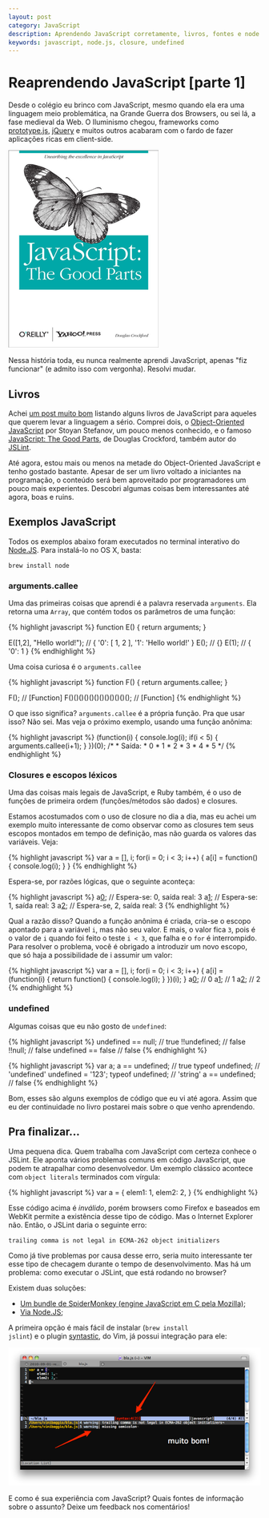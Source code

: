 ```yaml
---
layout: post
category: JavaScript
description: Aprendendo JavaScript corretamente, livros, fontes e node.js
keywords: javascript, node.js, closure, undefined
---
```


# Reaprendendo JavaScript [parte 1]

Desde o colégio eu brinco com JavaScript, mesmo quando ela era uma linguagem meio
problemática, na Grande Guerra dos Browsers, ou sei lá, a fase medieval da Web.
O Iluminismo chegou, frameworks como
[prototype.js](http://www.prototypejs.org/), [jQuery](http://jquery.com/) e
muitos outros acabaram com o fardo de fazer aplicações ricas em client-side.

![JavaScript](/images/posts/reaprendendo-javascript/javascript_logo.png)

Nessa história toda, eu nunca realmente aprendi JavaScript, apenas "fiz funcionar" 
(e admito isso com vergonha). Resolvi mudar.

## Livros

Achei [um post muito bom](http://www.devcurry.com/2010/07/5-javascript-books-worth-every-cent.html) 
listando alguns livros de JavaScript para aqueles que querem levar a linguagem a sério.
Comprei dois, o 
[Object-Oriented JavaScript](http://www.amazon.com/Object-Oriented-JavaScript-high-quality-applications-libraries/dp/1847194141/ref=sr_1_1?s=books&ie=UTF8&qid=1283385235&sr=1-1) por Stoyan Stefanov, um pouco menos conhecido, e o famoso 
[JavaScript: The Good Parts](http://www.amazon.com/JavaScript-Good-Parts-Douglas-Crockford/dp/0596517742/ref=pd_sim_b_2),
de Douglas Crockford, também autor do [JSLint](http://www.jslint.com/).

Até agora, estou mais ou menos na metade do Object-Oriented JavaScript e tenho
gostado bastante. Apesar de ser um livro voltado a iniciantes na programação,
o conteúdo será bem aproveitado por programadores um pouco mais experientes.
Descobri algumas coisas bem interessantes até agora, boas e ruins.


## Exemplos JavaScript

Todos os exemplos abaixo foram executados no terminal interativo do
[Node.JS](http://www.nodejs.org).
Para instalá-lo no OS X, basta:

    brew install node

### arguments.callee

Uma das primeiras coisas que aprendi é a palavra reservada
<code>arguments</code>. Ela retorna uma <code>Array</code>, que contém todos os
parâmetros de uma função:

{% highlight javascript %}
function E() {
    return arguments;
}

E([1,2], "Hello world!"); // { '0': [ 1, 2 ], '1': 'Hello world!' }
E();                      // {}
E(1);                     // { '0': 1 }
{% endhighlight %}

Uma coisa curiosa é o <code>arguments.callee</code>

{% highlight javascript %}
function F() {
    return arguments.callee;
}

F(); // [Function]
F()()()()()()()()()()()(); // [Function]
{% endhighlight %}

O que isso significa? <code>arguments.callee</code> é a própria função. Pra que
usar isso? Não sei. Mas veja o próximo exemplo, usando uma função anônima:


{% highlight javascript %}
    (function(i) {
        console.log(i);
        if(i < 5) {
            arguments.callee(i+1);
        }
    })(0);
    /*
     * Saída:
     * 0
     * 1
     * 2
     * 3
     * 4
     * 5
     */
{% endhighlight %}

### Closures e escopos léxicos

Uma das coisas mais legais de JavaScript, e Ruby também, é o uso de funções de
primeira ordem (funções/métodos são dados) e closures. 

Estamos acostumados com o uso de closure no dia a dia, mas eu achei um exemplo
muito interessante de como observar como as closures tem seus escopos montados
em tempo de definição, mas não guarda os valores das variáveis. Veja:

{% highlight javascript %}
var a = [], i;
for(i = 0; i < 3; i++) {
    a[i] = function() {
        console.log(i);
    }
}
{% endhighlight %}

Espera-se, por razões lógicas, que o seguinte aconteça:

{% highlight javascript %}
a[0]();  // Espera-se: 0, saída real: 3
a[1]();  // Espera-se: 1, saída real: 3
a[2]();  // Espera-se, 2, saída real: 3
{% endhighlight %}

Qual a razão disso? Quando a função anônima é criada, cria-se o escopo apontado
para a variável <code>i</code>, mas não seu valor. E mais, o valor fica
<code>3</code>, pois é o valor de <code>i</code> quando foi feito o teste
<code>i < 3</code>, que falha e o <code>for</code> é interrompido. Para resolver
o problema, você é obrigado a introduzir um novo escopo, que só haja a
possibilidade de i assumir um valor:

{% highlight javascript %}
var a = [], i;
for(i = 0; i < 3; i++) {
    a[i] = (function(i) {
        return function() {
          console.log(i);
        }
    })(i);
}
a[0]();  //  0
a[1]();  //  1
a[2]();  //  2
{% endhighlight %}


### undefined

Algumas coisas que eu não gosto de <code>undefined</code>:

{% highlight javascript %}
undefined == null;   // true
!!undefined;         // false
!!null;              // false
undefined == false   // false
{% endhighlight %}

{% highlight javascript %}
var a;
a == undefined;      // true
typeof undefined;    // 'undefined'
undefined = '123';
typeof undefined;    // 'string'
a == undefined;      // false
{% endhighlight %}

  
Bom, esses são alguns exemplos de código que eu vi até agora. Assim que eu der
continuidade no livro postarei mais sobre o que venho aprendendo.

## Pra finalizar...

Uma pequena dica. Quem trabalha com JavaScript com certeza conhece o JSLint. Ele
aponta vários problemas comuns em código JavaScript, que podem te atrapalhar
como desenvolvedor. Um exemplo clássico acontece com <code>object literals</code>
terminados com vírgula:

{% highlight javascript %}
    var a = {
        elem1: 1,
        elem2: 2,
    }
{% endhighlight %}

Esse código acima é _inválido_, porém browsers como Firefox e baseados em
WebKit permite a existência desse tipo de código. Mas o Internet Explorer não.
Então, o JSLint daria o seguinte erro:

    trailing comma is not legal in ECMA-262 object initializers

Como já tive problemas por causa desse erro, seria muito interessante ter esse tipo
de checagem durante o tempo de desenvolvimento. Mas há um problema: como
executar o JSLint, que está rodando no browser?

Existem duas soluções:

 * [Um bundle de SpiderMonkey (engine JavaScript em C pela Mozilla)](http://www.javascriptlint.com/);
 * [Via Node.JS](http://github.com/reid/node-jslint);

A primeira opção é mais fácil de instalar (<code>brew install jslint</code>)
e o plugin [syntastic](http://www.vim.org/scripts/script.php?script_id=2736), do Vim, 
já possui integração para ele:

![JavaScript](/images/posts/reaprendendo-javascript/syntastic_jslint.png)

E como é sua experiência com JavaScript? Quais fontes de informação sobre o
assunto? Deixe um feedback nos comentários!
